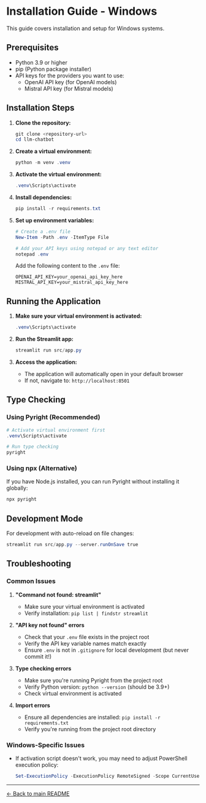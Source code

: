 # Installation Guide - Windows

This guide covers installation and setup for Windows systems.

## Prerequisites

- Python 3.9 or higher
- pip (Python package installer)
- API keys for the providers you want to use:
  - OpenAI API key (for OpenAI models)
  - Mistral API key (for Mistral models)

## Installation Steps

1. **Clone the repository:**

   ```powershell
   git clone <repository-url>
   cd llm-chatbot
   ```

2. **Create a virtual environment:**

   ```powershell
   python -m venv .venv
   ```

3. **Activate the virtual environment:**

   ```powershell
   .venv\Scripts\activate
   ```

4. **Install dependencies:**

   ```powershell
   pip install -r requirements.txt
   ```

5. **Set up environment variables:**

   ```powershell
   # Create a .env file
   New-Item -Path .env -ItemType File

   # Add your API keys using notepad or any text editor
   notepad .env
   ```

   Add the following content to the `.env` file:

   ```
   OPENAI_API_KEY=your_openai_api_key_here
   MISTRAL_API_KEY=your_mistral_api_key_here
   ```

## Running the Application

1. **Make sure your virtual environment is activated:**

   ```powershell
   .venv\Scripts\activate
   ```

2. **Run the Streamlit app:**

   ```powershell
   streamlit run src/app.py
   ```

3. **Access the application:**
   - The application will automatically open in your default browser
   - If not, navigate to: `http://localhost:8501`

## Type Checking

### Using Pyright (Recommended)

```powershell
# Activate virtual environment first
.venv\Scripts\activate

# Run type checking
pyright
```

### Using npx (Alternative)

If you have Node.js installed, you can run Pyright without installing it globally:

```powershell
npx pyright
```

## Development Mode

For development with auto-reload on file changes:

```powershell
streamlit run src/app.py --server.runOnSave true
```

## Troubleshooting

### Common Issues

1. **"Command not found: streamlit"**

   - Make sure your virtual environment is activated
   - Verify installation: `pip list | findstr streamlit`

2. **"API key not found" errors**

   - Check that your `.env` file exists in the project root
   - Verify the API key variable names match exactly
   - Ensure `.env` is not in `.gitignore` for local development (but never commit it!)

3. **Type checking errors**

   - Make sure you're running Pyright from the project root
   - Verify Python version: `python --version` (should be 3.9+)
   - Check virtual environment is activated

4. **Import errors**
   - Ensure all dependencies are installed: `pip install -r requirements.txt`
   - Verify you're running from the project root directory

### Windows-Specific Issues

- If activation script doesn't work, you may need to adjust PowerShell execution policy:
  ```powershell
  Set-ExecutionPolicy -ExecutionPolicy RemoteSigned -Scope CurrentUser
  ```

---

[← Back to main README](README.md)
